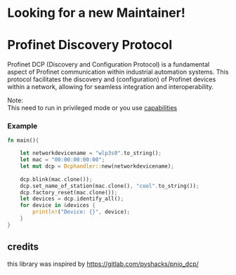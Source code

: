 # Looking for a new Maintainer!


# Profinet Discovery Protocol
Profinet DCP (Discovery and Configuration Protocol) is a fundamental aspect of Profinet communication within industrial automation systems. This protocol facilitates the discovery and (configuration) of Profinet devices within a network, allowing for seamless integration and interoperability.


Note:    
This need to run in privileged mode or you use [capabilities](https://linux.die.net/man/7/capabilities) 

### Example
```rust
fn main(){

    let networkdevicename = "wlp3s0".to_string();
    let mac = "00:00:00:00:00";
    let mut dcp = Dcphandler::new(networkdevicename);
    
    dcp.blink(mac.clone());
    dcp.set_name_of_station(mac.clone(), "cool".to_string());
    dcp.factory_reset(mac.clone());
    let devices = dcp.identify_all();
    for device in &devices {
        println!("Device: {}", device);
    } 
}
```

## credits
this library was inspired by https://gitlab.com/pyshacks/pnio_dcp/
